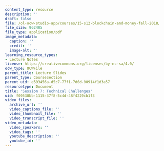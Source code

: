 ```yaml
---
content_type: resource
description: ''
draft: false
file: /ol-ocw-studio-app/courses/15-s12-blockchain-and-money-fall-2018/f09530bb111537f85c4d48f4229cb1f3_MIT15_S12F18_ses7.pdf
file_size: 962405
file_type: application/pdf
image_metadata:
  caption: ''
  credit: ''
  image-alt: ''
learning_resource_types:
- Lecture Notes
license: https://creativecommons.org/licenses/by-nc-sa/4.0/
ocw_type: OCWFile
parent_title: Lecture Slides
parent_type: CourseSection
parent_uid: e593456a-d5c7-77f1-7d6d-00914f1d3a57
resourcetype: Document
title: 'Session 7: Technical Challenges'
uid: f09530bb-1115-37f8-5c4d-48f4229cb1f3
video_files:
  archive_url: ''
  video_captions_file: ''
  video_thumbnail_file: ''
  video_transcript_file: ''
video_metadata:
  video_speakers: ''
  video_tags: ''
  youtube_description: ''
  youtube_id: ''
---
```

